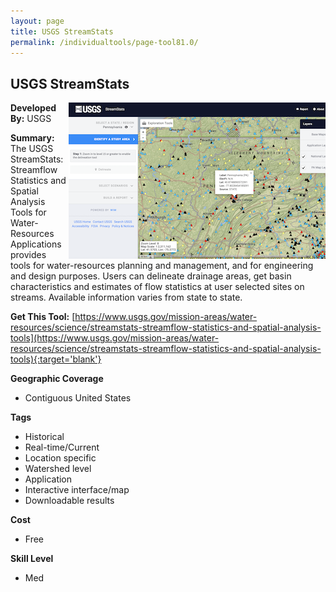 ```yaml
---
layout: page
title: USGS StreamStats
permalink: /individualtools/page-tool81.0/
---
```

## USGS StreamStats

<img src="/images/scaled_250_400/TOOLID_81.0_ScreenCapture-1.png" style="max-height:250px;max-width:400;" align="right"/>

**Developed By:** USGS

**Summary:** The USGS StreamStats: Streamflow Statistics and Spatial Analysis Tools for Water-Resources Applications provides tools for water-resources planning and management, and for engineering and design purposes. Users can delineate drainage areas, get basin characteristics and estimates of flow statistics at user selected sites on streams. Available information varies from state to state.

**Get This Tool:** [https://www.usgs.gov/mission-areas/water-resources/science/streamstats-streamflow-statistics-and-spatial-analysis-tools](https://www.usgs.gov/mission-areas/water-resources/science/streamstats-streamflow-statistics-and-spatial-analysis-tools){:target='blank'}

**Geographic Coverage**

* Contiguous United States

**Tags**

*  Historical
*  Real-time/Current
*  Location specific
*  Watershed level
*  Application
*  Interactive interface/map
*  Downloadable results

**Cost**

* Free

**Skill Level**

* Med
